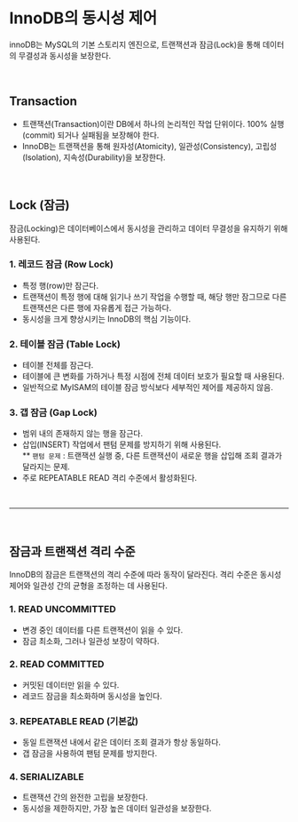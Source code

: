 # InnoDB의 동시성 제어

innoDB는 MySQL의 기본 스토리지 엔진으로, 트랜잭션과 잠금(Lock)을 통해 데이터의 무결성과 동시성을 보장한다.

<br/>


## Transaction
- 트랜잭션(Transaction)이란 DB에서 하나의 논리적인 작업 단위이다. 100% 실행(commit) 되거나 실패됨을 보장해야 한다.
- InnoDB는 트랜잭션을 통해 원자성(Atomicity), 일관성(Consistency), 고립성(Isolation), 지속성(Durability)을 보장한다.

<br/>

## Lock (잠금)
잠금(Locking)은 데이터베이스에서 동시성을 관리하고 데이터 무결성을 유지하기 위해 사용된다.


### 1. 레코드 잠금 (Row Lock)
  - 특정 행(row)만 잠근다.
  - 트랜잭션이 특정 행에 대해 읽기나 쓰기 작업을 수행할 때, 해당 행만 잠그므로 다른 트랜잭션은 다른 행에 자유롭게 접근 가능하다.
  - 동시성을 크게 향상시키는 InnoDB의 핵심 기능이다.

### 2. 테이블 잠금 (Table Lock)
- 테이블 전체를 잠근다.
- 테이블에 큰 변화를 가하거나 특정 시점에 전체 데이터 보호가 필요할 때 사용된다.
- 일반적으로 MyISAM의 테이블 잠금 방식보다 세부적인 제어를 제공하지 않음.
  
### 3. 갭 잠금 (Gap Lock)
- 범위 내의 존재하지 않는 행을 잠근다.
- 삽입(INSERT) 작업에서 팬텀 문제를 방지하기 위해 사용된다. <br/>
    ** `팬텀 문제` : 트랜잭션 실행 중, 다른 트랜잭션이 새로운 행을 삽입해 조회 결과가 달라지는 문제.
- 주로 REPEATABLE READ 격리 수준에서 활성화된다.

<br/>

---

<br/>

## 잠금과 트랜잭션 격리 수준
InnoDB의 잠금은 트랜잭션의 격리 수준에 따라 동작이 달라진다.
격리 수준은 동시성 제어와 일관성 간의 균형을 조정하는 데 사용된다.

### 1. READ UNCOMMITTED
- 변경 중인 데이터를 다른 트랜잭션이 읽을 수 있다.
- 잠금 최소화, 그러나 일관성 보장이 약하다.
### 2. READ COMMITTED
- 커밋된 데이터만 읽을 수 있다.
- 레코드 잠금을 최소화하며 동시성을 높인다.
### 3. REPEATABLE READ (기본값)
- 동일 트랜잭션 내에서 같은 데이터 조회 결과가 항상 동일하다.
- 갭 잠금을 사용하여 팬텀 문제를 방지한다.
### 4. SERIALIZABLE
- 트랜잭션 간의 완전한 고립을 보장한다.
- 동시성을 제한하지만, 가장 높은 데이터 일관성을 보장한다.
